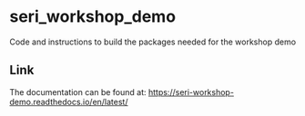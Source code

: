 # seri_workshop_demo
Code and instructions to build the packages needed for the workshop demo

## Link

The documentation can be found at: https://seri-workshop-demo.readthedocs.io/en/latest/
